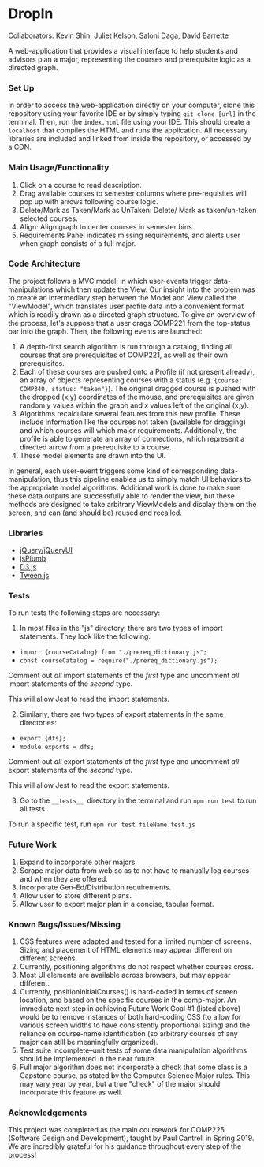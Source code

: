 # DropIn

Collaborators: Kevin Shin, Juliet Kelson, Saloni Daga, David Barrette

A web-application that provides a visual interface to help students and advisors plan a major, representing the courses and prerequisite logic as a directed graph. 

### Set Up
In order to access the web-application directly on your computer, clone this repository using your favorite IDE or by simply typing `git clone [url]` in the terminal. Then, run the `index.html` file using your IDE. This should create a `localhost` that compiles the HTML and runs the application. All necessary libraries are included and linked from inside the repository, or accessed by a CDN.

### Main Usage/Functionality

1. Click on a course to read description.
2. Drag available courses to semester columns where pre-requisites will pop up with arrows following course logic.
3. Delete/Mark as Taken/Mark as UnTaken: Delete/ Mark as taken/un-taken selected courses.
4. Align: Align graph to center courses in semester bins.
5. Requirements Panel indicates missing requirements, and alerts user when graph consists of a full major. 

### Code Architecture

The project follows a MVC model, in which user-events trigger data-manipulations which then update the View. Our insight into the problem was to create an intermediary step between the Model and View called the "ViewModel", which translates user profile data into a convenient format which is readily drawn as a directed graph structure. To give an overview of the process, let's suppose that a user drags COMP221 from the top-status bar into the graph. Then, the following events are launched:
1. A depth-first search algorithm is run through a catalog, finding all courses that are prerequisites of COMP221, as well as their own prerequisites.
2. Each of these courses are pushed onto a Profile (if not present already), an array of objects representing courses with a status (e.g. `{course: COMP340, status: "taken"}`). The original dragged course is pushed with the dropped (x,y) coordinates of the mouse, and prerequisites are given random y values within the graph and x values left of the original (x,y). 
3. Algorithms recalculate several features from this new profile. These include information like the courses not taken (available for dragging) and which courses will which major requirements. Additionally, the profile is able to generate an array of connections, which represent a directed arrow from a prerequisite to a course. 
4. These model elements are drawn into the UI. 

In general, each user-event triggers some kind of corresponding data-manipulation, thus this pipeline enables us to simply match UI behaviors to the appropriate model algorithms. Additional work is done to make sure these data outputs are successfully able to render the view, but these methods are designed to take arbitrary ViewModels and display them on the screen, and can (and should be) reused and recalled.

### Libraries
- [jQuery/jQueryUI](https://jquery.com/)
- [jsPlumb](https://jsplumbtoolkit.com/)
- [D3.js](https://d3js.org/)
- [Tween.js](https://github.com/tweenjs/tween.js/)

### Tests
To run tests the following steps are necessary:
1. In most files in the "js" directory, there are two types of import statements.  They look like the following:

* `import {courseCatalog} from "./prereq_dictionary.js";`
* `const courseCatalog = require("./prereq_dictionary.js");`

Comment out _all_ import statements of the _first_ type and uncomment _all_ import statements of the _second_ type.

This will allow Jest to read the import statements.

2. Similarly, there are two types of export statements in the same directories:
* `export {dfs};`
* `module.exports = dfs;`

Comment out _all_ export statements of the _first_ type and uncomment _all_ export statements of the _second_ type.

This will allow Jest to read the export statements.

3. Go to the `__tests__ `directory in the terminal and run `npm run test` to run all tests.

To run a specific test, run `npm run test fileName.test.js`

### Future Work
1. Expand to incorporate other majors.
2. Scrape major data from web so as to not have to manually log courses and when they are offered.
3. Incorporate Gen-Ed/Distribution requirements. 
4. Allow user to store different plans.
5. Allow user to export major plan in a concise, tabular format.

### Known Bugs/Issues/Missing
1. CSS features were adapted and tested for a limited number of screens. Sizing and placement of HTML elements may appear different on different screens.
2. Currently, positioning algorithms do not respect whether courses cross.
3. Most UI elements are available across browsers, but may appear different.
4. Currently, positionInitialCourses() is hard-coded in terms of screen location, and based on the specific courses in the comp-major. An immediate next step in achieving Future Work Goal #1 (listed above) would be to remove instances of both hard-coding CSS (to allow for various screen widths to have consistently proportional sizing) and the reliance on course-name identification (so arbitrary courses of any major can still be meaningfully organized). 
5. Test suite incomplete–unit tests of some data manipulation algorithms should be implemented in the near future. 
6. Full major algorithm does not incorporate a check that some class is a Capstone course, as stated by the Computer Science Major rules. This may vary year by year, but a true "check" of the major should incorporate this feature as well. 

### Acknowledgements 
This project was completed as the main coursework for COMP225 (Software Design and Development), taught by Paul Cantrell in Spring 2019. We are incredibly grateful for his guidance throughout every step of the process!



